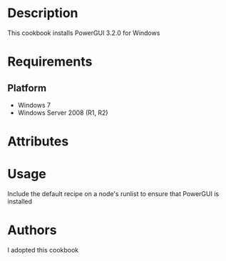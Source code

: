 Description
===========

This cookbook installs PowerGUI 3.2.0 for Windows

Requirements
============

Platform
--------

* Windows 7
* Windows Server 2008 (R1, R2)

Attributes
==========

Usage
=====

Include the default recipe on a node's runlist to ensure that PowerGUI is installed


Authors
=======
I adopted this cookbook
